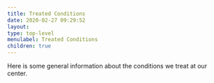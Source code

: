 ```yaml
---
title: Treated Conditions
date: 2020-02-27 09:29:52
layout:
type: top-level
menulabel: Treated Conditions
children: true
---
```

Here is some general information about the conditions we treat at our center.